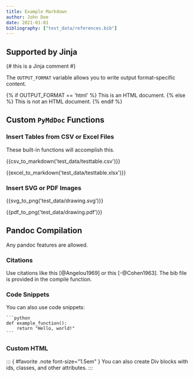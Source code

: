 ```yaml
---
title: Example Markdown
author: John Doe
date: 2021-01-01
bibliography: ["test_data/references.bib"]
---
```


## Supported by Jinja

{# this is a Jinja comment #}

The `OUTPUT_FORMAT` variable allows you to write output format-specific content.

{% if OUTPUT_FORMAT == 'html' %}
This is an HTML document.
{% else %}
This is not an HTML document.
{% endif %}


## Custom `PyMdDoc` Functions

### Insert Tables from CSV or Excel Files

These built-in functions will accomplish this.

{{csv_to_markdown('test_data/testtable.csv')}}

{{excel_to_markdown('test_data/testtable.xlsx')}}


### Insert SVG or PDF Images

{{svg_to_png('test_data/drawing.svg')}}

{{pdf_to_png('test_data/drawing.pdf')}}


## Pandoc Compilation

Any pandoc features are allowed.

### Citations

Use citations like this [@Angelou1969] or this [-@Cohen1963]. The bib file is provided in the compile function.

### Code Snippets

You can also use code snippets:

    ```python
    def example_function():
        return "Hello, world!"
    ```

### Custom HTML

::: { #favorite .note font-size="1.5em" }
You can also create Div blocks with ids, classes, and other attributes.
:::